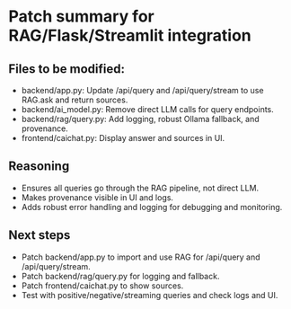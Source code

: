 # Patch summary for RAG/Flask/Streamlit integration

## Files to be modified:
- backend/app.py: Update /api/query and /api/query/stream to use RAG.ask and return sources.
- backend/ai_model.py: Remove direct LLM calls for query endpoints.
- backend/rag/query.py: Add logging, robust Ollama fallback, and provenance.
- frontend/caichat.py: Display answer and sources in UI.

## Reasoning
- Ensures all queries go through the RAG pipeline, not direct LLM.
- Makes provenance visible in UI and logs.
- Adds robust error handling and logging for debugging and monitoring.

## Next steps
- Patch backend/app.py to import and use RAG for /api/query and /api/query/stream.
- Patch backend/rag/query.py for logging and fallback.
- Patch frontend/caichat.py to show sources.
- Test with positive/negative/streaming queries and check logs and UI.
